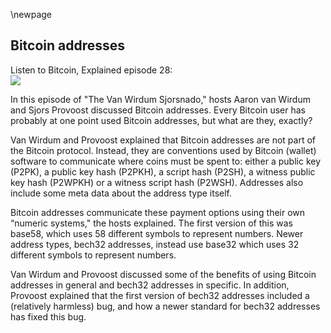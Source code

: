 \newpage

<!---
(these comments won't appear in the PDF)
* send to IP address indeed existed: https://en.bitcoin.it/wiki/IP_transaction
* SegWit (version 0) is explained in another chapter
* bech32m is used in the Taproot softfork (segwit version 1), which will be explained in another chapter
* lightning is mentioned at the end, also covered in other chapters
-->

## Bitcoin addresses

Listen to Bitcoin, Explained episode 28:\
![](qr/28.png)

In this episode of "The Van Wirdum Sjorsnado," hosts Aaron van Wirdum and Sjors Provoost discussed Bitcoin addresses. Every Bitcoin user has probably at one point used Bitcoin addresses, but what are they, exactly?

Van Wirdum and Provoost explained that Bitcoin addresses are not part of the Bitcoin protocol. Instead, they are conventions used by Bitcoin (wallet) software to communicate where coins must be spent to: either a public key (P2PK), a public key hash (P2PKH), a script hash (P2SH), a witness public key hash (P2WPKH) or a witness script hash (P2WSH). Addresses also include some meta data about the address type itself.

Bitcoin addresses communicate these payment options using their own “numeric systems," the hosts explained. The first version of this was base58, which uses 58 different symbols to represent numbers. Newer address types, bech32 addresses, instead use base32 which uses 32 different symbols to represent numbers.

Van Wirdum and Provoost discussed some of the benefits of using Bitcoin addresses in general and bech32 addresses in specific. In addition, Provoost explained that the first version of bech32 addresses included a (relatively harmless) bug, and how a newer standard for bech32 addresses has fixed this bug.

<!---
(^ comment marker should be removed during the first editing round)

Aaron Van Wirdum:
Live from Utrecht, this is the Van Wirdum Sjorsnado.

Sjors Provoost:
Hello.

Aaron Van Wirdum:
Hey Sjors.

Sjors Provoost:
What's up?

Aaron Van Wirdum:
The other day I wanted to send Bitcoin to someone, but I didn't-

Sjors Provoost:
Why? Shouldn't you hoddle?

Aaron Van Wirdum:
I hoddle all I can, but sometimes I need to eat, or I need to pay my rent, or I need to buy a new plant for my living room.

Sjors Provoost:
Yeah, that's true.

Aaron Van Wirdum:
So the problem was, the person I wanted to send Bitcoin to, I didn't have their IP address.

Sjors Provoost:
You did not have their IP address.

Aaron Van Wirdum:
I did not have their IP address.

Sjors Provoost:
Okay.

Aaron Van Wirdum:
Luckily, it turns out there's this trick in Bitcoin called Bitcoin addresses.

Sjors Provoost:
That's right.

Aaron Van Wirdum:
Have you heard of this?

Sjors Provoost:
Yes.

Aaron Van Wirdum:
Maybe our reader ... Cut that please. Maybe our listener hasn't yet Sjors, so let's explain what Bitcoin addresses are.

Sjors Provoost:
Okay. What are Bitcoin addresses?

Aaron Van Wirdum:
First of all, so I made a stupid joke about IP addresses, but this was actually an option, wasn't it?

Sjors Provoost:
Yeah. So in the initial version of Bitcoin, Satoshi announced it on the mailing list and said, "Well, if you want to send somebody some coins, you just enter their IP address and then it'll exchange, I guess, an address to send it to."

Aaron Van Wirdum:
Yeah. So it was actually possible to send Bitcoins to people's IP addresses. I don't think that's possible anymore. That's not in any of the code-

Sjors Provoost:
I don't think so either.

Aaron Van Wirdum:
... probably, right?

Sjors Provoost:
I haven't seen it. Yeah. Because the other way is that you just get an address to send to, and then it goes to the blockchain. And, because the other side is checking the blockchain also, it'll show up.

Aaron Van Wirdum:
Yeah. Well, that's actually not how it works at all, but we're going to explain it now. I think.

Sjors Provoost:
Yep.

Aaron Van Wirdum:
Let's go. Okay. First of all, Sjors, when you send Bitcoin to someone, what do you actually do? What happens?

Sjors Provoost:
Well, you're creating a transaction that has a bunch of inputs, and it has an output. And that output describes who can spend it. Right? So you could say anybody can spend this. That's not a good idea. We talked about that in an earlier episode. So what you do is you put a constraint on it. And the very first version of that constraint was he who has, or he or she who has this public key can spend the coins. So that's called Pay-to-Public-Key.

Aaron Van Wirdum:
Yes, exactly. And then we just mentioned this IP example. So what actually happened was you would connect to someone's IP. I don't know the nitty-gritty details, but in general you would connect to someone's IP, and you would ask for a public key, and that person would give you the public key. And I think that's what you send the Bitcoins to.

Sjors Provoost:
Yeah, I believe so too. But I haven't seen that code in action, so we could be slightly wrong there. Somebody should dig it up. I'd love to see screenshots of like what that used to look like.

Aaron Van Wirdum:
Yeah. Is there anyone who's ever used this way of paying someone, pay to IP address?

Sjors Provoost:
Yeah. We'd love to know.

Aaron Van Wirdum:
It was technically possible. If anyone listening has ever actually you use this, we'd be curious to hear that.

Sjors Provoost:
I mean, it makes sense to think that way in the first version of Bitcoin, right? Because before that you had all these peer to peer applications, and they were generally very direct. So with Napster and all these things, or Kazaa, I don't know which one, you would connect to other people and you would download things from them. And with Bitcoin you connect to other peers, but nowadays you just connect to random peers. But perhaps in the beginning the idea might have been, okay, you connect to peers you know, and so then you might as well do transactions with them. But right now you don't really do transactions with the peers you're directly connected to. At least not on Bitcoin on-chain.

Aaron Van Wirdum:
Yeah. Well anyway, so that's one way of paying someone to a public key, is you'd connect to their IP address and you'd get their public key. The other way is if you mine Bitcoins. So if you're a miner, then you're actually sending the block rewards to your public key. Is that still the case? It used to be the case in the beginning, at least.

Sjors Provoost:
Well, in the beginning Bitcoin had a piece of mining software built into software. Right? So if you downloaded the Bitcoin software, it would just start mining. And so it would use that mechanism-

Aaron Van Wirdum:
Well, you just have to press a button. But yeah.

Sjors Provoost:
Yeah, I guess. And then later on you had mining pools, and it all became more professional. So the way they would pay out might be very different. Probably might go to a multisig address from which it's paid back to the individual pool participants. Or it could be paid directly to the pool participants, although that's a bit inefficient because you need a long list of addresses in a coinbase, but I've seen huge coinbase transactions. So probably people were doing that.

Aaron Van Wirdum:
Right. Well anyway, so the point I was making was this pay to public key way of paying someone, I learned this while doing a little bit of research for the show, that was only ever really used for pay to IP address and for the miner, the block reward. It wasn't actually used for anything other than that. What was used other than that was Pay-to-Public-Key-Hash. Right? So you're not sending money to a public key, but you're sending money to the hash of that public key. And this is where addresses come in-

Sjors Provoost:
Yeah, and they had-

Aaron Van Wirdum:
... because this type of payment actually used addresses for the first time. Not for the first time, this was always there. Also something I learned while doing a little bit of research. This was there since day one. There were Bitcoin addresses since day one, but they were only there for Pay-to-Public-Key-Hash.

Sjors Provoost:
Right. So basically, so the script on the Bitcoin blockchain would in that case say, "Okay. The person who can spend this must have the public key belonging to this hash." So the nice thing about that is that you're not saying which public key you have, or at least at the time it was thought that maybe that was safer against quantum attacks. But the other benefit is that it's a little bit shorter so it saves a bit on block space, although of course that wasn't an issue back then. So yeah. You pay to the public key hash.

Aaron Van Wirdum:
Yeah. I guess in a way it's slightly more private as well, right? Because you're only revealing your public key when you're paying. No, that doesn't make sense.

Sjors Provoost:
No, I think that's exactly, it doesn't matter.

Aaron Van Wirdum:
No. Okay. So that's paying to public key hash. And like you said, what you see on the blockchain itself, what's recorded on the blockchain, is the actual hash of a public key. However, when you're getting paid on a public, Pay-to-PubKey-hash, what you're sharing with someone is not the hash, it's actually an address.

Sjors Provoost:
Yes. Well, you are sharing the hash, but you do that using an address.

Aaron Van Wirdum:
Exactly. So what is an address?

Sjors Provoost:
So an address essentially is, at least this type of address, is the number one, followed by the hash of the public key. But it is encoded using something called base58.

Aaron Van Wirdum:
What's base58?

Sjors Provoost:
Okay. So let's go back to base64. I don't know if you've ever seen an email source code, like an attachment, all these weird characters in there. That's base64. And base58 is based on that. But maybe to say what it is, it is all the lowercase letters, all the uppercase letters, and all the numbers, and without any of the signs, and with some ambiguous things removed. So you do not have the small O, the big O, and the zero.

Aaron Van Wirdum:
Should we start with base10?

Sjors Provoost:
Yeah. So, I mean, there's two things. So this is what is actually-

Aaron Van Wirdum:
I want people to understand what base means.

Sjors Provoost:
Yeah, exactly. So this is what's in base58, but then the question is what is base?

Aaron Van Wirdum:
Yes.

Sjors Provoost:
And so base 10 is you have 10 fingers. And so if you want to express, say, the number 115, you can make three gestures. Right? You show a one and a one and a five. And that is base10, because you're using your 10 fingers three times. And that's also how you write down numbers. But there have been different bases. Think the Babylonians were very much into base 360. That's why we have-

Aaron Van Wirdum:
Hang on, hang on. Because we're not actually using fingers most of the time. So I want to make this clear that it just means we have a decimal system, so that means we have 10 different symbols that represent the number.

Sjors Provoost:
That's right.

Aaron Van Wirdum:
There is the symbol zero, which is a round thing. And then we have the one.

Sjors Provoost:
Probably not a coincidence that that happens to match the number of fingers-

Aaron Van Wirdum:
I totally agree. I just want to make it clear that we're not actually using fingers most of the time.

Sjors Provoost:
No. And so I think-

Aaron Van Wirdum:
Okay, so we have 10 symbols. So that means that once you get by the 11th number, at that point you're going to have to reuse symbols you're already used, you're now going to use combinations. So in our case that would be ... Well, it kind of gets confusing because the first number is a zero. So then the 11th number is the one and the zero.

Sjors Provoost:
Yeah, exactly. And there have been different bases in use. Right? So base 360, I believe, was used like Babylonians. Or maybe base 60. And then for computers we tend to use base two internally, because chips are either on or off. So it's zero or a one. So a long series of zeros and ones. And you can express any number with that. Now, in order to read machine code, typically you would use hexadecimal, which is base16. So that is zero to nine, and then A to F.

Aaron Van Wirdum:
Mm-hmm (affirmative). Yep.

Sjors Provoost:
Right. And so base58 is basically there's 58 possible characters to express something with.

Aaron Van Wirdum:
Yeah. It's all numbers, and there's different ways of expressing a number based on your base.

Sjors Provoost:
Yeah. And the trade-off here-

Aaron Van Wirdum:
That determines how many symbols you're using.

Sjors Provoost:
Right. The trade-off here is readability really, because you could represent machine code as normal characters. So the ASCII alphabet, or the ASCII character set is 256 different characters. So that's base 256. But if you've ever done something like print and then the name of a file, your computer will show complete gibberish on the screen and it will start beeping. And the reason it starts beeping is because one of these codes, somewhere in the base 256 is a beep, which actually makes your terminal beep. So it is completely impractical to view a file using base 256, even though there is a character for every one of the 256 things there. So that's why you tend to do that in base 16, hexadecimal is relatively easy to read, but then it's quite long. If you take a public key and you write it as hexadecimal, it's a rather long thing to write down. And base58 is a little bit shorter, so maybe it's easier to copy paste perhaps. Or it's not even easy to read on the phone. Base58 is pretty terrible, because it's uppercase, lowercase, uppercase, lowercase.

Aaron Van Wirdum:
Yeah. Okay. Just to restate that briefly. So base two is you're just using two symbols, which is one and zero. And base10 is what we use most of the time. It's 0, one, two, three, four, up until nine. And you have hexadecimal, which uses zero through nine, plus B, C, D, E, F. And then what we're talking about here is base58, which uses 58 different symbols, which are zero through nine, and then most of the alphabet in both capital letters and under case. Right?

Sjors Provoost:
Yeah. I think it's lowercase and uppercase, and then most of the numbers. But there are some letters and numbers that are skipped, that are ambiguous. So the number zero, the letter O, both lowercase and uppercase, or at least uppercase is not in there.

Aaron Van Wirdum:
Yeah. I think, for example, the capital I and the lowercase L are both not in there, because they look too similar, for example.

Sjors Provoost:
Right. And that's why you get a little bit less than if you just add 26 letters plus 26 uppercase plus 10 numbers. Right?

Aaron Van Wirdum:
Okay. I think we finally explained what base 58 means.

Sjors Provoost:
Yeah. And just as a side step, I talked about email earlier, that's base64. That is the same, but it also has some characters like underscore and plus and equals. And that was mostly used for email attachments. And I guess they didn't want to use al 256 characters either, because they didn't want the email to start beeping, but they did want to squeeze a lot of information into the attachment. Anywho.

Aaron Van Wirdum:
Okay, that's base58. Now, why are we talking about this? What is an address?

Sjors Provoost:
Yeah. So the address again is actually the value of zero, I believe. But that's expressed as a one, because that's the first digit in this character set.

Aaron Van Wirdum:
Base58 system, yeah.

Sjors Provoost:
Yeah. So it starts with a one. And then it's followed by the public key hash, which is just expressed in base58.

Aaron Van Wirdum:
Right. Is that all it is?

Sjors Provoost:
Yes. And keep in mind, so that is the information you send to somebody else when you want them to send you Bitcoin. You could also just send them zero, zero, and then the public key. And maybe they would be able to interpret that. Probably not. You could send them the actual script that's used on the blockchain. Because on the blockchain there is no like base58 or base64 or anything like that. The blockchain is just binary information. So the blockchain has this script that says, "If the person has the right public key hash, has the public key belonging to this public key hash, then you can spend it." And we talked about in an earlier episode how Bitcoin scripts work. So you could send somebody the Bitcoin script in hexadecimal, anything you want. But the convention is you use this address format. And that's why all traditional Bitcoin addresses start with a one. And they're all roughly the same length.

Aaron Van Wirdum:
Okay. So a Bitcoin address is basically just a base58 representation of a version number, plus a public key hash. Sjors, is base58 used for anything else in Bitcoin?

Sjors Provoost:
Yeah. You can also use it to communicate a private key. And in that case, your version number is ... Well, it's written as five. But it actually represents, I think, 128. And then followed by the private key.

Aaron Van Wirdum:
So that's why all private keys start with a five. Or at least used to start with a five?

Sjors Provoost:
Yeah. So in the old days you had paper wallet that you could print. And if you generate them actually securely without a back door, then on one side of the piece of paper you would have something starting with a five. And on the other side of the paper you would have something starting with a one. And then it would say like, "Show this to other people. And don't show this to other people."

Aaron Van Wirdum:
Right. Now, I happen to know, Sjors, that there are also address that start with a three.

Sjors Provoost:
That's right.

Aaron Van Wirdum:
What's up with that?

Sjors Provoost:
Well, usually those are multi signature addresses. But they don't have to be, they could be single signature addresses. What they are are-

Aaron Van Wirdum:
It could also be types of SegWit addresses, or they could be many things, right?

Sjors Provoost:
Yes.

Aaron Van Wirdum:
They could also be single sig, but you already mentioned that. So let's go on. Okay. Three. It starts with a three, what does it mean?

Sjors Provoost:
So it basically says Pay-to-Public-Key-Hash. So it is that number-

Aaron Van Wirdum:
Pay-to-Public-Script-Hash.

Sjors Provoost:
... followed by ... Sorry, Public-Script-Hash.

Aaron Van Wirdum:
Yes.

Sjors Provoost:
Well, not even public. Just Pay-to-Script-Hash.

Aaron Van Wirdum:
Pay-to-Script. We're getting there.

Sjors Provoost:
[crosstalk 00:14:30].

Aaron Van Wirdum:
Eventually. Pay-to-Script-Hash.

Sjors Provoost:
Yes. And it says basically anybody who has the script belonging to this hash, and who can satisfy the script. So just knowing the script is not enough. You actually have to do whatever the script says you should do.

Aaron Van Wirdum:
Yeah. So the first version we just described was Pay-to-Public-Key-Hash, which required people to offer valid signature corresponding to the public key. And now we're talking about Pay-to-Script-Hash, which means someone needs to present the scripts and be able to solve the scripts. So why do these start with the three?

Sjors Provoost:
It's just the convention. So as we said, there is basically a version number that everything that you communicate through base58 starts with a version number. And if it starts with a one then you know it's Pay-Public-Key-Hash. If it starts with a three, you know it's pay-to-Script-Hash. If it starts with a five you know it's a private key. So it's just a convention. And it has-

Aaron Van Wirdum:
Once again.

Sjors Provoost:
... no meaning on the blockchain itself.

Aaron Van Wirdum:
Once again, all this is is a version number plus this hash represented in base58. Is that all it is?

Sjors Provoost:
Yeah.

Aaron Van Wirdum:
This is all so much simpler than I once thought, Sjors.

Sjors Provoost:
No, it's really simple. And the only mystery that has been solved today, I guess, is, well, what if you only use the public key? But there wasn't done using this system, so there is no initial letter that would represent trying to do that.

Aaron Van Wirdum:
Yeah. That was never represented in base58.

Sjors Provoost:
No, otherwise probably that would've been version zero, and then all normal addresses might have started with a two. Who knows?

Aaron Van Wirdum:
Okay. I think for anyone who already knew this, which is probably a good chunk of people, this is a very boring episode so far. But I think it's going to it get better, because-

Sjors Provoost:
Oh my God.

Aaron Van Wirdum:
... because Sjors, we now have a new type of address, since, I don't know, a year or two, which starts with bc1.

Sjors Provoost:
Bc1q even, usually.

Aaron Van Wirdum:
Yeah usually, but not always. And we're getting into that, I think.

Sjors Provoost:
Yep.

Aaron Van Wirdum:
So what is this all about?

Sjors Provoost:
Well, that is bech32, or bech32, or however you want to pronounce it. And it's been used since SegWit basically. And again, it is something that doesn't exist on the blockchain, so it's just a convention that wallets can use. This is, as the name suggests, a base 32 system, which means you have almost all the letters, and almost all the numbers, minus some ambiguous characters that you don't want to have because they look too much like numbers or letters.

Aaron Van Wirdum:
Yeah. And I think one of the big differences compared to base58 is that this time there are no longer uppercase and lowercase letters, there's just every letter is only in there once.

Sjors Provoost:
Exactly. The other day difference is that it doesn't start-

Aaron Van Wirdum:
Which has a benefit ... I'll mention one benefit of that, which is that if you want to read an address out loud, it's going to be a little bit easier now that there's no difference between uppercase and lowercase.

Sjors Provoost:
Yeah. And the other difference is, I didn't check with base58, but basically it doesn't start with zero or anything like that. It looks pretty arbitrary. So the value zero is written as a Q, the value one is written as a P, the value two is written as a Z, et cetera.

Aaron Van Wirdum:
Why isn't the value one just written as a one?

Sjors Provoost:
Well, it's completely arbitrary, first of all. Right? You can connect any value to any symbol you want.

Aaron Van Wirdum:
Sure.

Sjors Provoost:
If there is a human interpretation that depends on it, then you don't want to do anything confusing. But if your only goal is to make it easy to copy paste things, and if your other goal is for every address to start with bc1q, because bc1 sounds cool, then maybe there's a reason why you want to do them out of order. I haven't read what what the rationale is in the order.

Aaron Van Wirdum:
Okay. Now bech32^[BIP 173 is the spec for bech32: <https://github.com/bitcoin/bips/blob/master/bip-0173.mediawiki>].

Sjors Provoost:
Yeah. So there's a set of 32 characters. But it's doing the same thing, right? It's again saying, 'Okay, here's a Pay-to-Public-Key, yeah, a Pay-to-Public-Key address. In this case, a pay to witness public key because it's using SegWit, but it's the same idea. Public key hash." So it says, "Hello," and then followed by the hash of the public key.

Aaron Van Wirdum:
Okay. So bech32 addresses, what are we looking at exactly? Because what we're seeing for each of address, it starts with bc1, and then usually a q, and then a whole bunch of other symbols. So what does this all mean?

Sjors Provoost:
That's right. So there is something called the human-readable part, and that doesn't really have any meaning, other than that humans can recognize, "Okay, if the address starts with bc, then it refers to Bitcoin." And the software of course can see this too, but both humans and software can understand this.

Aaron Van Wirdum:
Yeah. So if Litecoin would want to use these kinds of addresses, maybe they do actually, I don't know.

Sjors Provoost:
Probably, then they might start with lt.

Aaron Van Wirdum:
Exactly. So these first two letters just refer to which currency is this about, what blockchain is this for?

Sjors Provoost:
Yeah. And it can be, I think, a fairly arbitrary number of letters. The idea is that it's separated by a one.

Aaron Van Wirdum:
Oh, it could be more than two letters as well?

Sjors Provoost:
Yeah. I think initially Bitcoin Cash was using a much longer introduction.

Aaron Van Wirdum:
I see. Okay.

Sjors Provoost:
So that's pretty arbitrary. Obviously you want to conserve space. So bc is nice and short, and a one. That's a separator. It has no value. So if you look at what do all the 32 numbers mean, then one is not in it.

Aaron Van Wirdum:
One just means?

Sjors Provoost:
Skip this.

Aaron Van Wirdum:
The human-readable part is over. Now the fun stuff starts.

Sjors Provoost:
Now the meat and potatoes.

Aaron Van Wirdum:
Right.

Sjors Provoost:
And the fun stuff, it's a little bit easier actually than with base58, because there's a convention that says if it's ... Well, the convention is it starts with the SegWit version. So the first version of SegWit is zero, which in bech32 is written as q. And then it's either followed by 20 bytes or 32 bytes. And then it means either it's the public key hash, or it is the script hash. And they're different lengths now because SegWit uses the SHA256 hash of the script, rather than in the RIPEMD160 hash of the script. So in base58, the script hash is the same length as the public key hash. But in SegWit they're not the same length. So simply by looking at how long the address is you know whether you're paying to a script or you're paying to a public key hash, so we don't have to say it.

Aaron Van Wirdum:
Right. So to reiterate, the first two letters, bc, that just means this is about Bitcoin. Then the one says, "Okay, that was the part telling you which currency this is. Now pay attention where you're actually going to pay money to." Then the q means which version is going to follow, which version of address?

Sjors Provoost:
Yep.

Aaron Van Wirdum:
And then what comes after that-

Sjors Provoost:
Which version of SegWit.

Aaron Van Wirdum:
Yeah, what comes after it is actually the bech32 representation of this hash, which is either Pay-to-Public-Key-Hash or Pay-to-Script-Hash.

Sjors Provoost:
Yeah. Exactly. Or Pay-to-Witness-Public-Key-Hash or Pay-to-Witness-Script-Hash.

Aaron Van Wirdum:
Sjors, is there anything else cool about bech32?

Sjors Provoost:
Yeah, there is. And it's about error correction. So in base58, there is a check sum. So a check sum basically means you add something to the address at the end. And that way, if you make a typo, then that check sum at the end of the address is not going to work.

Aaron Van Wirdum:
Not going to compute with the rest of the address.

Sjors Provoost:
Yeah. So it'll tell you, "Okay, this address is wrong." Now, there is a certain chance-

Aaron Van Wirdum:
It doesn't tell you what the correct version would be, it just tells you, "This is wrong."

Sjors Provoost:
Exactly. Now, there's a chance that you make a typo that happens to have a correct check sum. I don't know what the odds are with base58, but pretty low.

Aaron Van Wirdum:
Mm-hmm (affirmative). You'd probably have to make several typos.

Sjors Provoost:
Well, yeah, you'd have to have the unlucky typo. I don't know if the odds are one in 10,000 or a 100,000 or something. But there's a lot of Bitcoin users. But in bech32 it's actually better, because it will not just tell you that there's a typo, it'll tell you where the typo is. And that's done differently. So where we talked about in the base58 system there is a check sum, which just takes all the bytes, basically takes all the bytes from the address and then hashes it, here there is very sophisticated mathematical magic ^[Math behind bech32 addresses: <https://medium.com/@MeshCollider/some-of-the-math-behind-bech32-addresses-cf03c7496285>]. I don't think it's super sophisticated, but I can't explain what the actual magic is. But the magic makes it so that you can actually make a typo and it'll actually tell you where the typo is. And you can make about four typos and it'll still know where the typo is and what the real value is. If you do more than that, it won't.

Sjors Provoost:
And the analogy I like to make with that, someone once told me, is it's like if you have a wall and you draw a bunch of circles on it, and each circle represents a correct value, and you're throwing a dart at it. And you might hit the bullseye then you have the right value, or you might just slightly miss the bullseye but you're still within that big circle, then you know exactly where it should have been.

Aaron Van Wirdum:
Are you talking about interlocking circles?

Sjors Provoost:
No, they're not overlapping.

Aaron Van Wirdum:
Okay.

Sjors Provoost:
So the idea there is you want the circles to be as big as possible obviously, but you don't want to waste any space. So that's an optimization problem in general. And of course, in the example of a two dimensional wall with two dimensional circles, it's pretty simple to visualize. Right? You throw the dart and you see, "Okay, it's still within the big circle, so it should belong to this dot." So that is like saying, "Okay, here's your typo and this is how you fix it." And then in the case of bech32 the way I think you should imagine it is that, instead of a two dimensional wall you have a 32 dimensional wall, and the circles are also probably 32 dimensional hyperspheres-

Aaron Van Wirdum:
I find that a little bit hard to imagine, Sjors, but I'm not a wizard like you.

Sjors Provoost:
Well, if you've studied something like physics or math, you know that anything you can do in two dimensions you can see it in three dimensions, and you can do it in n dimensions. You can abstract all these things out to as many dimensions as you need. But the general intuition is the same. So now you're hitting your keyboard, and somewhere in that 32 dimensional space you're slightly off, but you're still inside this sphere, whatever that might look like. And so it knows where the mistake is. But there's a problem.

Aaron Van Wirdum:
Oh.

Sjors Provoost:
Yes.

Aaron Van Wirdum:
Oh no.

Sjors Provoost:
All this amazing wizardry missed something. And it basically-

Aaron Van Wirdum:
It lost me a long time ago, but go on.

Sjors Provoost:
Well, basically it turns out that if your bech32 address ends with a P, then you can add an arbitrary number of qs to it, and it's still will match the check sum.

Aaron Van Wirdum:
Oh yeah. This is the bug. There was a bug in bech32.

Sjors Provoost:
Yeah. So I guess the analogy would be that the circles are not entirely separate in some weird way. And that's not good. But that's actually not a problem originally-

Aaron Van Wirdum:
So any address that ended with a P could have any arbitrary numbers of q following it?

Sjors Provoost:
Exactly.

Aaron Van Wirdum:
And then you wouldn't be told that there's a typo.

Sjors Provoost:
No.

Aaron Van Wirdum:
Your software would think it's right, and then you're sending money to the wrong address.

Sjors Provoost:
Yeah. Which means it's un-spendable.

Aaron Van Wirdum:
Right. Yeah, yeah, yeah. Exactly.

Sjors Provoost:
But the good news is that there's another constraint for the original version of SegWit, SegWit version zero, which is that an address is either, well, 20 bytes or 32 bytes. And that means that it's constrained. Right? Because if you add another q to it, then it's too long. So you still know it's wrong.

Aaron Van Wirdum:
Yeah. If you have a 20 byte address and you add one q, then it's 21, which is still invalid. So you'd have to accidentally add 15 qs? Or how many were?

Sjors Provoost:
12.

Aaron Van Wirdum:
12 qs.

Sjors Provoost:
Yeah. Or something like that. I don't know.

Aaron Van Wirdum:
That's pretty unlikely to happen.

Sjors Provoost:
Yeah. Because I might be confusing bytes and characters. But exactly, that's very unlikely to happen for SegWit version zero. But now we would say, "Okay, we're going to have a new ... We're going to have future versions of SegWit, such as Taproot," which would be bc1p, because P is the version one. And I believe for Taproot there's also a constraint in how long these addresses are supposed to be. So it's still not an acute problem, but in the future maybe we want to have addresses that are somewhat more arbitrary in length, because maybe you want to add some weird conditions to it. Or you want to communicate other information, not just the address. Maybe you want to put the amount inside the address. So this is why there's a new standard proposed BIP 350, which is called bech32m^[BIP 350 is the spec for bech32m: <https://github.com/bitcoin/bips/blob/master/bip-0350.mediawiki>]. And it's actually a very simple change. Think it adds to all the math, it adds one extra number to that math. And then it fixes that particular bug. And everybody's happy.

Aaron Van Wirdum:
So it fixes the bug that the qs don't matter anymore.

Sjors Provoost:
Yeah. You can just add stuff to it without running into problems.

Aaron Van Wirdum:
But I guess this does mean that wallets that have by now upgraded to support these special SegWit address, bech32 addresses, they now have to upgrade again.

Sjors Provoost:
That's right. So that's annoying, because it does mean that if your wallet wants to support sending to a taproot address, then it has to make a small change to the bech32 implementation. And there's some example code on the BIP. It's not a big change because it just adds one number. And if you look at the Bitcoin Core implementation, it's a fairly simple change that does it. But it does mean that, moving forward, when you see a bech32 address, you have to parse it, then see if it's the version zero or the version one, and then do things slightly differently. But even that is just a very small change. But it is annoying, yeah. It does mean that, especially hardware wallets with firmware updates, could take a while.

Aaron Van Wirdum:
Right. So we started out with base58 addresses. Now we're all starting to use bech32 addresses. Is this final? Are we going to keep using bech32? Or are you anticipating some other address format somewhere in the future?

Sjors Provoost:
No, I think this will do for a long time. Bech32 is a way to write addresses now. What is actually inside an address, there could be more information in it. Right? And the most interesting example of that is Lightning invoices. A Lightning invoices uses bech32, but they're much longer because they contain a lot more information. They contain the public key, they contain the amount, they contained the deadline, they contained a bunch of secrets. They contain all sorts of stuff, all sorts of routing hints even. It's like a whole book you're sending over. So bech32 is just an alphabet, essentially. You can make it as long as you want, with this little caveat in mind that we talked about. But you're probably not going to type type Lightning invoices anyway because they're too long. So you tend to copy paste them.

Aaron Van Wirdum:
Yeah. In general you copy paste any address. I don't retype addresses. Do you, Sjors?

Sjors Provoost:
Well, I don't know. You might have some like nuclear cold storage, and the addresses for the nuclear cold storage might be written down on a piece of paper because you don't want them ever to touch anything that's on the internet. But generally people copy paste. But there was some discussion early on, with bech32 I think, that was explicitly talking about, can this be communicated over the phone?

Aaron Van Wirdum:
Yeah, true. That's why there's this-

Sjors Provoost:
Yeah. Even in your nuclear bunker situation maybe you need to communicate something to somebody else in another nuclear bunker through smoke signals. And then you could use bech32 for smoke signals. Although maybe a base two system is easier. I don't know. I've never done smoke signaling.

Aaron Van Wirdum:
No, I usually copy paste.

Sjors Provoost:
Okay. That's cool. It's also like a smoke signal, just a bit more complicated. All right.

Aaron Van Wirdum:
Was that everything there is to know about addresses, Sjors?

Sjors Provoost:
Well, I'm sure there's more, but I think this is a nice primer.

Aaron Van Wirdum:
You're going to call it a day?

Sjors Provoost:
We are. So thank you for listening to the Van Wirdum Sjorsnado.

Aaron Van Wirdum:
There you go.

Aaron Van Wirdum:
(music).
-->
